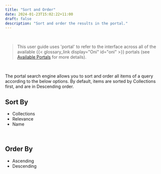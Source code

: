 ```yaml
---
title: "Sort and Order"
date: 2024-01-23T15:02:22+11:00
draft: false
description: "Sort and order the results in the portal."
---
```


<br>

> This user guide uses 'portal' to refer to the interface across all of the available {{< glossary_link display="Oni" id="oni" >}} portals (see [Available Portals](/resources/user-guides/portal/available-portals/) for more details).

<br>

The portal search engine allows you to sort and order all items of a query according to the below options. By default, items are sorted by Collections first, and are in Descending order.

## Sort By

- Collections
- Relevance
- Name

<br>

## Order By

- Ascending
- Descending

<br>
